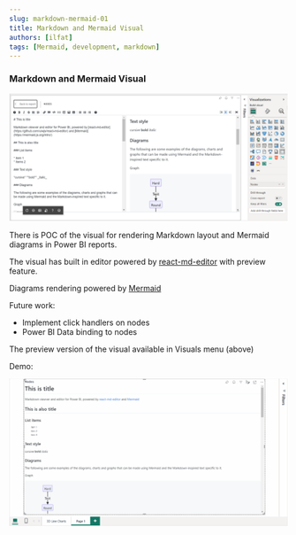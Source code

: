 ```yaml
---
slug: markdown-mermaid-01
title: Markdown and Mermaid Visual
authors: [ilfat]
tags: [Mermaid, development, markdown]
---
```


### Markdown and Mermaid Visual

![Visual editor preview](./editor-preview.png)

There is POC of the visual for rendering Markdown layout and Mermaid diagrams in Power BI reports.

The visual has built in editor powered by [react-md-editor](https://github.com/uiwjs/react-md-editor) with preview feature.

Diagrams rendering powered by [Mermaid](https://mermaid.js.org/)

Future work:

* Implement click handlers on nodes
* Power BI Data binding to nodes

The preview version of the visual available in Visuals menu (above)

Demo:

![Preview](markdown-mermaid-demo.gif)